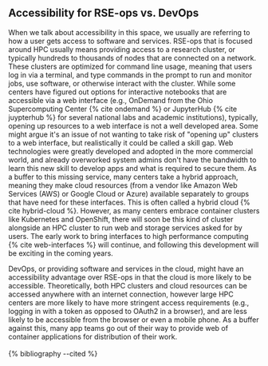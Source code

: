 ## Accessibility for RSE-ops vs. DevOps

When we talk about accessibility in this space, we usually are referring
to how a user gets access to software and services. RSE-ops that is
focused around HPC usually means providing access to a research cluster,
or typically hundreds to thousands of nodes that are connected on a
network. These clusters are optimized for command line usage, meaning
that users log in via a terminal, and type commands in the prompt to run
and monitor jobs, use software, or otherwise interact with the cluster.
While some centers have figured out options for interactive notebooks
that are accessible via a web interface (e.g., OnDemand from the Ohio
Supercomputing Center {% cite ondemand %} or JupyterHub {% cite juypterhub %} for
several national labs and academic institutions), typically, opening up
resources to a web interface is not a well developed area. Some might
argue it's an issue of not wanting to take risk of "opening up"
clusters to a web interface, but realistically it could be called a
skill gap. Web technologies were greatly developed and adopted in the
more commercial world, and already overworked system admins don't have
the bandwidth to learn this new skill to develop apps and what is
required to secure them. As a buffer to this missing service, many
centers take a hybrid approach, meaning they make cloud resources (from
a vendor like Amazon Web Services (AWS) or Google Cloud or Azure)
available separately to groups that have need for these interfaces. This
is often called a hybrid cloud {% cite hybrid-cloud %}. However, as many centers
embrace container clusters like Kubernetes and OpenShift, there will
soon be this kind of cluster alongside an HPC cluster to run web and
storage services asked for by users. The early work to bring interfaces
to high performance computing {% cite web-interfaces %} will continue, and
following this development will be exciting in the coming years.

DevOps, or providing software and services in the cloud, might have an
accessibility advantage over RSE-ops in that the cloud is more likely to
be accessible. Theoretically, both HPC clusters and cloud resources can
be accessed anywhere with an internet connection, however large HPC
centers are more likely to have more stringent access requirements
(e.g., logging in with a token as opposed to OAuth2 in a browser), and
are less likely to be accessible from the browser or even a mobile
phone. As a buffer against this, many app teams go out of their way to
provide web of container applications for distribution of their work.
<br><br>
{% bibliography --cited %}
